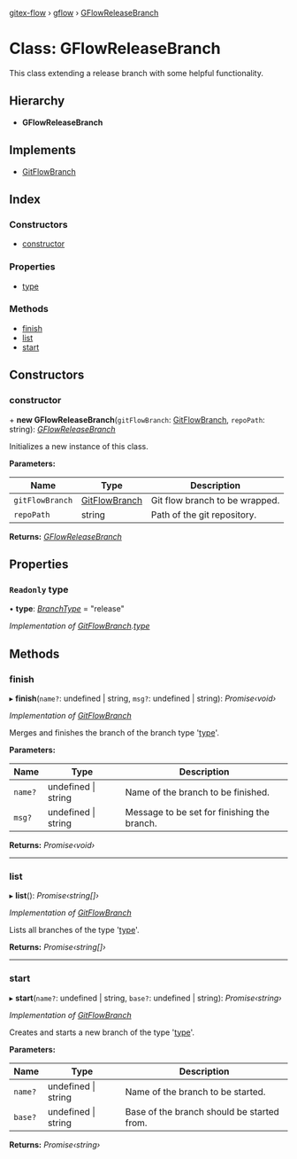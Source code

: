 [gitex-flow](../README.md) › [gflow](../modules/gflow.md) › [GFlowReleaseBranch](gflow.gflowreleasebranch.md)

# Class: GFlowReleaseBranch

This class extending a release branch with some helpful functionality.

## Hierarchy

* **GFlowReleaseBranch**

## Implements

* [GitFlowBranch](../interfaces/api.gitflowbranch.md)

## Index

### Constructors

* [constructor](gflow.gflowreleasebranch.md#constructor)

### Properties

* [type](gflow.gflowreleasebranch.md#readonly-type)

### Methods

* [finish](gflow.gflowreleasebranch.md#finish)
* [list](gflow.gflowreleasebranch.md#list)
* [start](gflow.gflowreleasebranch.md#start)

## Constructors

###  constructor

\+ **new GFlowReleaseBranch**(`gitFlowBranch`: [GitFlowBranch](../interfaces/api.gitflowbranch.md), `repoPath`: string): *[GFlowReleaseBranch](gflow.gflowreleasebranch.md)*

Initializes a new instance of this class.

**Parameters:**

Name | Type | Description |
------ | ------ | ------ |
`gitFlowBranch` | [GitFlowBranch](../interfaces/api.gitflowbranch.md) | Git flow branch to be wrapped. |
`repoPath` | string | Path of the git repository.  |

**Returns:** *[GFlowReleaseBranch](gflow.gflowreleasebranch.md)*

## Properties

### `Readonly` type

• **type**: *[BranchType](../modules/api.md#branchtype)* = "release"

*Implementation of [GitFlowBranch](../interfaces/api.gitflowbranch.md).[type](../interfaces/api.gitflowbranch.md#readonly-type)*

## Methods

###  finish

▸ **finish**(`name?`: undefined | string, `msg?`: undefined | string): *Promise‹void›*

*Implementation of [GitFlowBranch](../interfaces/api.gitflowbranch.md)*

Merges and finishes the branch of the branch type '[type](gflow.gflowreleasebranch.md#readonly-type)'.

**Parameters:**

Name | Type | Description |
------ | ------ | ------ |
`name?` | undefined &#124; string | Name of the branch to be finished. |
`msg?` | undefined &#124; string | Message to be set for finishing the branch.  |

**Returns:** *Promise‹void›*

___

###  list

▸ **list**(): *Promise‹string[]›*

*Implementation of [GitFlowBranch](../interfaces/api.gitflowbranch.md)*

Lists all branches of the type '[type](gflow.gflowreleasebranch.md#readonly-type)'.

**Returns:** *Promise‹string[]›*

___

###  start

▸ **start**(`name?`: undefined | string, `base?`: undefined | string): *Promise‹string›*

*Implementation of [GitFlowBranch](../interfaces/api.gitflowbranch.md)*

Creates and starts a new branch of the type '[type](gflow.gflowreleasebranch.md#readonly-type)'.

**Parameters:**

Name | Type | Description |
------ | ------ | ------ |
`name?` | undefined &#124; string | Name of the branch to be started. |
`base?` | undefined &#124; string | Base of the branch should be started from.  |

**Returns:** *Promise‹string›*

